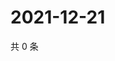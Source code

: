 # 2021-12-21

共 0 条

<!-- BEGIN WEIBO -->
<!-- 最后更新时间 Tue Dec 21 2021 06:15:10 GMT+0800 (China Standard Time) -->

<!-- END WEIBO -->
